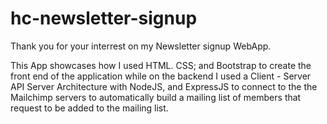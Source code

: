 # hc-newsletter-signup
Thank you for your interrest on my Newsletter signup WebApp.

This App showcases how I used HTML. CSS; and Bootstrap to create the front end 
of the application while on the backend I used a Client - Server API Server Architecture 
with NodeJS, and ExpressJS to connect to the the Mailchimp servers to automatically build 
a mailing list of members that request to be added to the mailing list.
